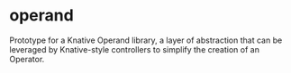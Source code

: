 # operand
Prototype for a Knative Operand library, a layer of abstraction that can be leveraged by Knative-style controllers to simplify the creation of an Operator.

